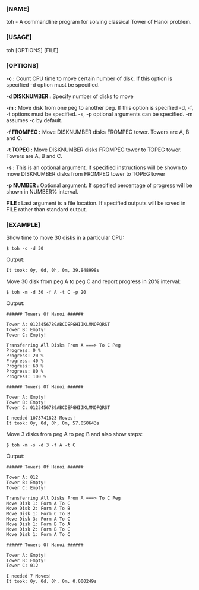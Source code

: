 ### [NAME] ###

toh - A commandline program for solving classical Tower of Hanoi problem.

### [USAGE] ###

toh [OPTIONS] [FILE]

### [OPTIONS] ###

**-c :** Count CPU time to move certain number of disk. If this option is specified -d
     option must be specified.

**-d DISKNUMBER :** Specify number of disks to move 

**-m :** Move disk from one peg to another peg. If this option is specified -d, -f, -t
     options must be specified.
     -s, -p optional arguments can be specified. -m assumes -c by default.

**-f FROMPEG :** Move DISKNUMBER disks FROMPEG tower. Towers are A, B and C.

**-t TOPEG :** Move DISKNUMBER disks FROMPEG tower to TOPEG tower.
           Towers are A, B and C.

**-s :** This is an optional argument. If specified instructions will be shown to move
     DISKNUMBER disks from FROMPEG tower to TOPEG tower

**-p NUMBER :** Optional argument. If specified percentage of progress will be
		   shown in NUMBER% interval.

**FILE :** Last argument is a file location. If specified outputs will be saved
       in FILE rather than standard output.

### [EXAMPLE] ###

Show time to move 30 disks in a particular CPU:

`$ toh -c -d 30`

Output:

`It took: 0y, 0d, 0h, 0m, 39.848998s`

Move 30 disk from peg A to peg C and report progress in 20% interval:

`$ toh -m -d 30 -f A -t C -p 20`

Output:

```
###### Towers Of Hanoi ######

Tower A: 0123456789ABCDEFGHIJKLMNOPQRST
Tower B: Empty!
Tower C: Empty!

Transferring All Disks From A ===> To C Peg
Progress: 0 %
Progress: 20 %
Progress: 40 %
Progress: 60 %
Progress: 80 %
Progress: 100 %

###### Towers Of Hanoi ######

Tower A: Empty!
Tower B: Empty!
Tower C: 0123456789ABCDEFGHIJKLMNOPQRST

I needed 1073741823 Moves!
It took: 0y, 0d, 0h, 0m, 57.050643s
```

Move 3 disks from peg A to peg B and also show steps:

`$ toh -m -s -d 3 -f A -t C`

Output:

```
###### Towers Of Hanoi ######

Tower A: 012
Tower B: Empty!
Tower C: Empty!

Transferring All Disks From A ===> To C Peg
Move Disk 1: Form A To C
Move Disk 2: Form A To B
Move Disk 1: Form C To B
Move Disk 3: Form A To C
Move Disk 1: Form B To A
Move Disk 2: Form B To C
Move Disk 1: Form A To C

###### Towers Of Hanoi ######

Tower A: Empty!
Tower B: Empty!
Tower C: 012

I needed 7 Moves!
It took: 0y, 0d, 0h, 0m, 0.000249s
```
